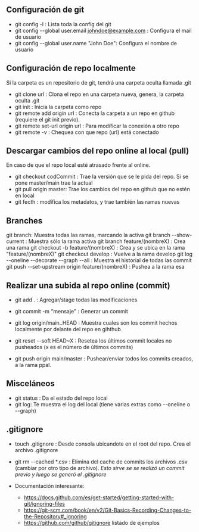 ## Configuración de git

- git config -l : Lista toda la config del git
- git config --global user.email johndoe@example.com : Configura el mail de usuario
- git config --global user.name "John Doe": Configura el nombre de usuario

## Configuración de repo localmente

Si la carpeta es un repositorio de git, tendrá una carpeta oculta llamada .git
- git clone url : Clona el repo en una carpeta nueva, genera, la carpeta oculta .git
- git init : Inicia la carpeta como repo
- git remote add origin url : Conecta la carpeta a un repo en github (requiere el git init previo).
- git remote set-url origin url : Para modificar la conexión a otro repo
- git remote -v : Chequea con que repo (url) está conectado


## Descargar cambios del repo online al local (pull)

En caso de que el repo local esté atrasado frente al online. 
- git checkout codCommit : Trae la versión que se le pida del repo. Si se pone master/main trae la actual
- git pull origin master: Trae los cambios del repo en github que no estén en local
- git fecth : modifica los metadatos, y trae también las ramas nuevas

## Branches

git branch: Muestra todas las ramas, marcando la activa
git branch --show-current : Muestra sólo la rama activa
git branch feature/(nombreX) : Crea una rama
git checkout -b feature/(nombreX) : Crea y se ubica en la rama "feature/(nombreX)"
git checkout develop : Vuelve a la rama develop
git log --oneline --decorate --graph --all : Muestra el historial de todas las commit
git push --set-upstream origin feature/(nombreX) : Pushea a la rama esa



## Realizar una subida al repo online (commit)

- git add .  : Agregar/stage todas las modificaciones
- git commit -m "mensaje"  : Generar un commit
- git log origin/main..HEAD : Muestra cuales son los commit hechos localmente por delante del repo en gihthub
- git reset --soft HEAD~X : Resetea los últimos commit locales no pusheados (x es el número de últimos commits)

- git push origin main/master : Pushear/enviar todos los commits creados, a la rama ppal. 

## Misceláneos

- git status : Da el estado del repo local
- git log: Te muestra el log del local  (tiene varias extras como --oneline o --graph)

## .gitignore

- touch .gitignore : Desde consola ubicandote en el root del repo. Crea el archivo .gitignore
- git rm --cached *.csv : Elimina del cache de commits los archivos .csv (cambiar por otro tipo de archivo). *Esto sirve se se realizó un commit previo y luego se generó el .gitignore*

- Documentación interesante:
    - https://docs.github.com/es/get-started/getting-started-with-git/ignoring-files
    - https://git-scm.com/book/en/v2/Git-Basics-Recording-Changes-to-the-Repository#_ignoring  
    - https://github.com/github/gitignore listado de ejemplos





